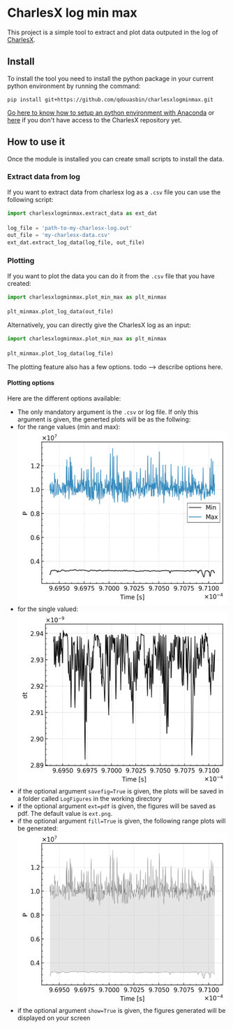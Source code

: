 # CharlesX log min max

This project is a simple tool to extract and plot data outputed in the log of [CharlesX](https://github.com/IhmeGroup/CharlesX).

## Install

To install the tool you need to install the python package in your current python environment by running the command:

```
pip install git+https://github.com/qdouasbin/charlesxlogminmax.git
```

[Go here to know how to setup an python environment with Anaconda](https://github.com/IhmeGroup/CharlesX/wiki/Installation-Libraries#Using_a_Python_version_controller__Anaconda) or [here](https://docs.anaconda.com/anaconda/install/) if you don't have access to the CharlesX repository yet.

## How to use it

Once the module is installed you can create small scripts to install the data.

### Extract data from log

If you want to extract data from charlesx log as a `.csv` file you can use the following script:

```python
import charlesxlogminmax.extract_data as ext_dat

log_file = 'path-to-my-charlesx-log.out'
out_file = 'my-charlesx-data.csv'
ext_dat.extract_log_data(log_file, out_file)
```

### Plotting

If you want to plot the data you can do it from the `.csv` file that you have created:

```python
import charlesxlogminmax.plot_min_max as plt_minmax

plt_minmax.plot_log_data(out_file)
```

Alternatively, you can directly give the CharlesX log as an input:

```python
import charlesxlogminmax.plot_min_max as plt_minmax

plt_minmax.plot_log_data(log_file)
```

The plotting feature also has a few options.
todo --> describe options here.

#### Plotting options

Here are the different options available:

 - The only mandatory argument is the `.csv` or log file. If only this argument is given, the generted plots will be as the follwing:
  - for the range values (min and max): <br/> <img src="./docs/examples/range_P.png" height="400" align="middle" />
  - for the single valued: <br/> <img src="./docs/examples/single_value_dt.png" height="400" align="middle" />
 - if the optional argument `savefig=True` is given, the plots will be saved in a folder called `LogFigures` in the working directory
 - if the optional argument `ext=pdf` is given, the figures will be saved as pdf. The default value is `ext.png`.
 - if the optional argument `fill=True` is given, the following range plots will be generated: <br/> <img src="./docs/examples/range_P_fill.png" height="400" align="middle" />
 - if the optional argument `show=True` is given, the figures generated will be displayed on your screen

